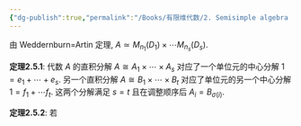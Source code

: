 ```yaml
---
{"dg-publish":true,"permalink":"/Books/有限维代数/2. Semisimple algebra 半单代数/2.5分解的唯一性/","dgPassFrontmatter":true,"created":"2024-08-11T14:17:28.459+08:00","updated":"2024-08-16T20:51:00.302+08:00"}
---
```


由 Weddernburn=Artin 定理,  $A\simeq M_{n_1}(D_1)\times\cdots M_{n_s}(D_s)$.

**定理2.5.1**: 代数 $A$ 的直积分解 $A\cong A_1\times\cdots\times A_s$ 对应了一个单位元的中心分解 $1=e_{1}+\cdots+e_s$. 另一个直积分解 $A\cong B_1\times\cdots\times B_t$ 对应了单位元的另一个中心分解 $1=f_1+\cdots f_t$. 这两个分解满足 $s=t$ 且在调整顺序后 $A_i=B_{\sigma(i)}$.

**定理2.5.2**: 若